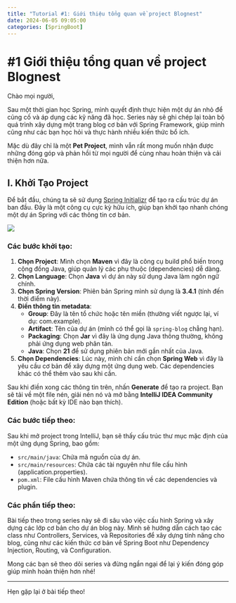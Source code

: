 ```yaml
---
title: "Tutorial #1: Giới thiệu tổng quan về project Blognest"
date: 2024-06-05 09:05:00
categories: [SpringBoot]    
---
```


# #1 Giới thiệu tổng quan về project Blognest

Chào mọi người,

Sau một thời gian học Spring, mình quyết định thực hiện một dự án nhỏ để củng cố và áp dụng các kỹ năng đã học. Series này sẽ ghi chép lại toàn bộ quá trình xây dựng một trang blog cơ bản với Spring Framework, giúp mình cũng như các bạn học hỏi và thực hành nhiều kiến thức bổ ích.

Mặc dù đây chỉ là một **Pet Project**, mình vẫn rất mong muốn nhận được những đóng góp và phản hồi từ mọi người để cùng nhau hoàn thiện và cải thiện hơn nữa. 

## I. Khởi Tạo Project

Để bắt đầu, chúng ta sẽ sử dụng [Spring Initializr](https://start.spring.io/) để tạo ra cấu trúc dự án ban đầu. Đây là một công cụ cực kỳ hữu ích, giúp bạn khởi tạo nhanh chóng một dự án Spring với các thông tin cơ bản.

![](https://huongdanjava.com/wp-content/uploads/2016/10/tao-moi-spring-boot-project-su-dung-spring-initializr-web-1.png)

### Các bước khởi tạo:

1. **Chọn Project**: Mình chọn **Maven** vì đây là công cụ build phổ biến trong cộng đồng Java, giúp quản lý các phụ thuộc (dependencies) dễ dàng.
2. **Chọn Language**: Chọn **Java** vì dự án này sử dụng Java làm ngôn ngữ chính.
3. **Chọn Spring Version**: Phiên bản Spring mình sử dụng là **3.4.1** (tính đến thời điểm này).
4. **Điền thông tin metadata**:
   - **Group**: Đây là tên tổ chức hoặc tên miền (thường viết ngược lại, ví dụ: com.example).
   - **Artifact**: Tên của dự án (mình có thể gọi là `spring-blog` chẳng hạn).
   - **Packaging**: Chọn **Jar** vì đây là ứng dụng Java thông thường, không phải ứng dụng web phân tán.
   - **Java**: Chọn **21** để sử dụng phiên bản mới gần nhất của Java.
5. **Chọn Dependencies**: Lúc này, mình chỉ cần chọn **Spring Web** vì đây là yêu cầu cơ bản để xây dựng một ứng dụng web. Các dependencies khác có thể thêm vào sau khi cần.

Sau khi điền xong các thông tin trên, nhấn **Generate** để tạo ra project. Bạn sẽ tải về một file nén, giải nén nó và mở bằng **IntelliJ IDEA Community Edition** (hoặc bất kỳ IDE nào bạn thích).

### Các bước tiếp theo:

Sau khi mở project trong IntelliJ, bạn sẽ thấy cấu trúc thư mục mặc định của một ứng dụng Spring, bao gồm:
- `src/main/java`: Chứa mã nguồn của dự án.
- `src/main/resources`: Chứa các tài nguyên như file cấu hình (application.properties).
- `pom.xml`: File cấu hình Maven chứa thông tin về các dependencies và plugin.

### Các phần tiếp theo:

Bài tiếp theo trong series này sẽ đi sâu vào việc cấu hình Spring và xây dựng các lớp cơ bản cho dự án blog này. Mình sẽ hướng dẫn cách tạo các class như Controllers, Services, và Repositories để xây dựng tính năng cho blog, cũng như các kiến thức cơ bản về Spring Boot như Dependency Injection, Routing, và Configuration.

Mong các bạn sẽ theo dõi series và đừng ngần ngại để lại ý kiến đóng góp giúp mình hoàn thiện hơn nhé!

---

Hẹn gặp lại ở bài tiếp theo!
